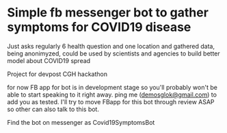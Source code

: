 # Simple fb messenger bot to gather symptoms for COVID19 disease

Just asks regularly 6 health question and one location and gathered data, being anonimyzed, could be used by scientists and agencies to build better model about COVID19 spread

Project for devpost CGH hackathon


for now FB app for bot is in development stage so you'll probably won't be able to start speaking to it right away. ping me (demosglok@gmail.com) to add you as tested. I'll try to move FBapp for this bot through review ASAP so other can also talk to this bot. 

Find the bot on messenger as Covid19SymptomsBot

